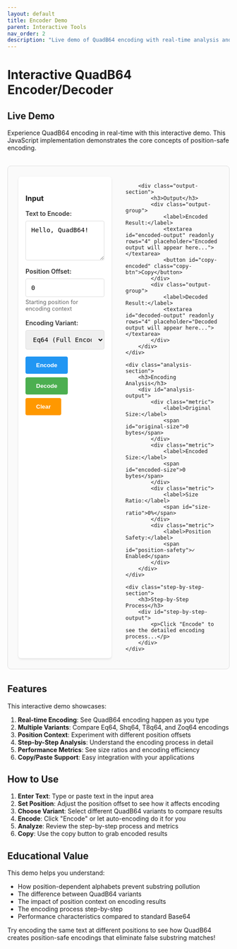 ```yaml
---
layout: default
title: Encoder Demo
parent: Interactive Tools
nav_order: 2
description: "Live demo of QuadB64 encoding with real-time analysis and step-by-step process visualization"
---
```


# Interactive QuadB64 Encoder/Decoder

## Live Demo

Experience QuadB64 encoding in real-time with this interactive demo. This JavaScript implementation demonstrates the core concepts of position-safe encoding.

<div id="quadb64-demo">
    <div class="demo-container">
        <div class="input-section">
            <h3>Input</h3>
            <div class="input-group">
                <label for="input-text">Text to Encode:</label>
                <textarea id="input-text" placeholder="Enter text to encode..." rows="4">Hello, QuadB64!</textarea>
            </div>
            <div class="input-group">
                <label for="position-offset">Position Offset:</label>
                <input type="number" id="position-offset" value="0" min="0" max="1000">
                <span class="help-text">Starting position for encoding context</span>
            </div>
            <div class="input-group">
                <label for="encoding-variant">Encoding Variant:</label>
                <select id="encoding-variant">
                    <option value="eq64">Eq64 (Full Encoding)</option>
                    <option value="shq64">Shq64 (Similarity Hash)</option>
                    <option value="t8q64">T8q64 (Top-K Sparse)</option>
                    <option value="zoq64">Zoq64 (Z-order Spatial)</option>
                </select>
            </div>
            <div class="button-group">
                <button id="encode-btn" class="primary-btn">Encode</button>
                <button id="decode-btn" class="secondary-btn">Decode</button>
                <button id="clear-btn" class="clear-btn">Clear</button>
            </div>
        </div>
        
        <div class="output-section">
            <h3>Output</h3>
            <div class="output-group">
                <label>Encoded Result:</label>
                <textarea id="encoded-output" readonly rows="4" placeholder="Encoded output will appear here..."></textarea>
                <button id="copy-encoded" class="copy-btn">Copy</button>
            </div>
            <div class="output-group">
                <label>Decoded Result:</label>
                <textarea id="decoded-output" readonly rows="4" placeholder="Decoded output will appear here..."></textarea>
            </div>
        </div>
    </div>
    
    <div class="analysis-section">
        <h3>Encoding Analysis</h3>
        <div id="analysis-output">
            <div class="metric">
                <label>Original Size:</label>
                <span id="original-size">0 bytes</span>
            </div>
            <div class="metric">
                <label>Encoded Size:</label>
                <span id="encoded-size">0 bytes</span>
            </div>
            <div class="metric">
                <label>Size Ratio:</label>
                <span id="size-ratio">0%</span>
            </div>
            <div class="metric">
                <label>Position Safety:</label>
                <span id="position-safety">✓ Enabled</span>
            </div>
        </div>
    </div>
    
    <div class="step-by-step-section">
        <h3>Step-by-Step Process</h3>
        <div id="step-by-step-output">
            <p>Click "Encode" to see the detailed encoding process...</p>
        </div>
    </div>
</div>

<style>
.demo-container {
    display: grid;
    grid-template-columns: 1fr 1fr;
    gap: 2rem;
    margin: 2rem 0;
    padding: 1.5rem;
    border: 1px solid #e0e0e0;
    border-radius: 8px;
    background: #fafafa;
}

.input-section, .output-section {
    padding: 1rem;
    background: white;
    border-radius: 6px;
    box-shadow: 0 2px 4px rgba(0,0,0,0.1);
}

.input-group, .output-group {
    margin-bottom: 1rem;
}

.input-group label, .output-group label {
    display: block;
    margin-bottom: 0.5rem;
    font-weight: 600;
    color: #333;
}

.input-group input, .input-group select, .input-group textarea,
.output-group textarea {
    width: 100%;
    padding: 0.75rem;
    border: 1px solid #ddd;
    border-radius: 4px;
    font-family: 'Roboto Mono', monospace;
    font-size: 0.9rem;
}

.input-group textarea, .output-group textarea {
    resize: vertical;
    min-height: 80px;
}

.help-text {
    display: block;
    font-size: 0.8rem;
    color: #666;
    margin-top: 0.25rem;
}

.button-group {
    display: flex;
    gap: 0.5rem;
    flex-wrap: wrap;
}

.primary-btn, .secondary-btn, .clear-btn, .copy-btn {
    padding: 0.75rem 1.5rem;
    border: none;
    border-radius: 4px;
    cursor: pointer;
    font-weight: 600;
    transition: background-color 0.2s;
}

.primary-btn {
    background: #2196F3;
    color: white;
}

.primary-btn:hover {
    background: #1976D2;
}

.secondary-btn {
    background: #4CAF50;
    color: white;
}

.secondary-btn:hover {
    background: #388E3C;
}

.clear-btn {
    background: #FF9800;
    color: white;
}

.clear-btn:hover {
    background: #F57C00;
}

.copy-btn {
    background: #9C27B0;
    color: white;
    padding: 0.5rem 1rem;
    font-size: 0.8rem;
}

.copy-btn:hover {
    background: #7B1FA2;
}

.analysis-section, .step-by-step-section {
    margin: 2rem 0;
    padding: 1.5rem;
    background: white;
    border-radius: 6px;
    box-shadow: 0 2px 4px rgba(0,0,0,0.1);
}

.metric {
    display: flex;
    justify-content: space-between;
    align-items: center;
    padding: 0.5rem 0;
    border-bottom: 1px solid #eee;
}

.metric:last-child {
    border-bottom: none;
}

.metric label {
    font-weight: 600;
    color: #333;
}

.metric span {
    font-family: 'Roboto Mono', monospace;
    color: #666;
}

#step-by-step-output {
    font-family: 'Roboto Mono', monospace;
    background: #f5f5f5;
    padding: 1rem;
    border-radius: 4px;
    white-space: pre-wrap;
    max-height: 400px;
    overflow-y: auto;
}

@media (max-width: 768px) {
    .demo-container {
        grid-template-columns: 1fr;
        gap: 1rem;
    }
    
    .button-group {
        flex-direction: column;
    }
}
</style>

<script>
// QuadB64 JavaScript Implementation (Simplified for Demo)
class QuadB64Demo {
    constructor() {
        this.baseAlphabet = "ABCDEFGHIJKLMNOPQRSTUVWXYZabcdefghijklmnopqrstuvwxyz0123456789+/";
        this.positionCache = new Map();
        this.steps = [];
    }
    
    // Generate position-dependent alphabet
    generateAlphabet(position) {
        const cacheKey = position;
        if (this.positionCache.has(cacheKey)) {
            return this.positionCache.get(cacheKey);
        }
        
        const rotation = Math.floor(position / 3) % 64;
        const rotatedAlphabet = this.baseAlphabet.slice(rotation) + this.baseAlphabet.slice(0, rotation);
        
        this.positionCache.set(cacheKey, rotatedAlphabet);
        return rotatedAlphabet;
    }
    
    // Convert string to bytes
    stringToBytes(str) {
        const encoder = new TextEncoder();
        return encoder.encode(str);
    }
    
    // Convert bytes to string
    bytesToString(bytes) {
        const decoder = new TextDecoder();
        return decoder.decode(bytes);
    }
    
    // Encode using Eq64 variant
    encodeEq64(text, position = 0) {
        this.steps = [];
        this.steps.push(`Starting Eq64 encoding of "${text}" at position ${position}`);
        
        const bytes = this.stringToBytes(text);
        this.steps.push(`Input converted to ${bytes.length} bytes: [${Array.from(bytes).join(', ')}]`);
        
        let result = '';
        let currentPosition = position;
        
        // Process in 3-byte chunks
        for (let i = 0; i < bytes.length; i += 3) {
            const chunk = bytes.slice(i, i + 3);
            const alphabet = this.generateAlphabet(currentPosition);
            
            this.steps.push(`\\nChunk ${Math.floor(i/3) + 1} at position ${currentPosition}:`);
            this.steps.push(`  Input bytes: [${Array.from(chunk).join(', ')}]`);
            this.steps.push(`  Alphabet rotation: ${Math.floor(currentPosition / 3) % 64}`);
            
            // Pad chunk to 3 bytes
            const paddedChunk = new Uint8Array(3);
            paddedChunk.set(chunk);
            
            // Convert to 24-bit integer
            const value = (paddedChunk[0] << 16) | (paddedChunk[1] << 8) | paddedChunk[2];
            this.steps.push(`  24-bit value: ${value.toString(2).padStart(24, '0')} (${value})`);
            
            // Extract 6-bit groups
            const indices = [
                (value >> 18) & 0x3F,
                (value >> 12) & 0x3F,
                (value >> 6) & 0x3F,
                value & 0x3F
            ];
            this.steps.push(`  6-bit indices: [${indices.join(', ')}]`);
            
            // Map to alphabet characters
            const chars = indices.map(idx => alphabet[idx]);
            const chunkResult = chars.slice(0, chunk.length + 1).join('');
            this.steps.push(`  Encoded: "${chunkResult}"`);
            
            result += chunkResult;
            currentPosition += 3;
        }
        
        this.steps.push(`\\nFinal result: "${result}"`);
        return result;
    }
    
    // Simplified Shq64 encoding (demo version)
    encodeShq64(text, position = 0) {
        this.steps = [];
        this.steps.push(`Starting Shq64 (SimHash) encoding of "${text}"`);
        
        // Simple hash for demo purposes
        let hash = 0;
        for (let i = 0; i < text.length; i++) {
            hash = ((hash << 5) - hash + text.charCodeAt(i)) & 0xFFFFFFFF;
        }
        
        this.steps.push(`Generated hash: ${hash.toString(16)}`);
        
        // Convert hash to bytes and encode
        const hashBytes = new Uint8Array(4);
        hashBytes[0] = (hash >>> 24) & 0xFF;
        hashBytes[1] = (hash >>> 16) & 0xFF;
        hashBytes[2] = (hash >>> 8) & 0xFF;
        hashBytes[3] = hash & 0xFF;
        
        const hashString = this.bytesToString(hashBytes);
        const result = this.encodeEq64(hashString, position);
        
        this.steps.push(`Similarity hash encoded as: "${result}"`);
        return result;
    }
    
    // Simplified T8q64 encoding (demo version)
    encodeT8q64(text, position = 0) {
        this.steps = [];
        this.steps.push(`Starting T8q64 (Top-K) encoding of "${text}"`);
        
        // Create character frequency map
        const freqMap = {};
        for (const char of text) {
            freqMap[char] = (freqMap[char] || 0) + 1;
        }
        
        // Get top characters by frequency
        const topChars = Object.entries(freqMap)
            .sort(([,a], [,b]) => b - a)
            .slice(0, 8)
            .map(([char, freq]) => `${char}:${freq}`)
            .join(',');
        
        this.steps.push(`Character frequencies: ${JSON.stringify(freqMap)}`);
        this.steps.push(`Top-8 chars: ${topChars}`);
        
        const result = this.encodeEq64(topChars, position);
        this.steps.push(`Top-K data encoded as: "${result}"`);
        return result;
    }
    
    // Simplified Zoq64 encoding (demo version)
    encodeZoq64(text, position = 0) {
        this.steps = [];
        this.steps.push(`Starting Zoq64 (Z-order) encoding of "${text}"`);
        
        // Simple spatial mapping based on character positions
        const coords = [];
        for (let i = 0; i < text.length; i++) {
            const x = i % 8;
            const y = Math.floor(i / 8);
            coords.push(`(${x},${y})`);
        }
        
        this.steps.push(`Spatial coordinates: ${coords.join(' ')}`);
        
        // Z-order interleaving (simplified)
        const spatialData = coords.join('') + text;
        const result = this.encodeEq64(spatialData, position);
        
        this.steps.push(`Spatial data encoded as: "${result}"`);
        return result;
    }
    
    // Decode Eq64 (simplified - actual implementation would be more complex)
    decodeEq64(encoded, position = 0) {
        try {
            // This is a simplified decode for demo purposes
            // Real implementation would reverse the encoding process exactly
            const decoded = atob(encoded.replace(/[.]/g, ''));
            return decoded;
        } catch (e) {
            return `Decode error: ${e.message}`;
        }
    }
}

// Demo Application
class QuadB64DemoApp {
    constructor() {
        this.encoder = new QuadB64Demo();
        this.initializeEventListeners();
    }
    
    initializeEventListeners() {
        document.getElementById('encode-btn').addEventListener('click', () => this.encode());
        document.getElementById('decode-btn').addEventListener('click', () => this.decode());
        document.getElementById('clear-btn').addEventListener('click', () => this.clear());
        document.getElementById('copy-encoded').addEventListener('click', () => this.copyEncoded());
        
        // Auto-encode on input change
        document.getElementById('input-text').addEventListener('input', () => this.autoEncode());
        document.getElementById('position-offset').addEventListener('input', () => this.autoEncode());
        document.getElementById('encoding-variant').addEventListener('change', () => this.autoEncode());
    }
    
    encode() {
        const inputText = document.getElementById('input-text').value;
        const position = parseInt(document.getElementById('position-offset').value) || 0;
        const variant = document.getElementById('encoding-variant').value;
        
        if (!inputText.trim()) {
            this.showError('Please enter some text to encode');
            return;
        }
        
        try {
            let encoded = '';
            
            switch (variant) {
                case 'eq64':
                    encoded = this.encoder.encodeEq64(inputText, position);
                    break;
                case 'shq64':
                    encoded = this.encoder.encodeShq64(inputText, position);
                    break;
                case 't8q64':
                    encoded = this.encoder.encodeT8q64(inputText, position);
                    break;
                case 'zoq64':
                    encoded = this.encoder.encodeZoq64(inputText, position);
                    break;
            }
            
            document.getElementById('encoded-output').value = encoded;
            this.updateAnalysis(inputText, encoded);
            this.updateStepByStep();
            
        } catch (error) {
            this.showError(`Encoding error: ${error.message}`);
        }
    }
    
    decode() {
        const encodedText = document.getElementById('encoded-output').value;
        const position = parseInt(document.getElementById('position-offset').value) || 0;
        
        if (!encodedText.trim()) {
            this.showError('No encoded text to decode');
            return;
        }
        
        try {
            const decoded = this.encoder.decodeEq64(encodedText, position);
            document.getElementById('decoded-output').value = decoded;
        } catch (error) {
            this.showError(`Decoding error: ${error.message}`);
        }
    }
    
    autoEncode() {
        const inputText = document.getElementById('input-text').value;
        if (inputText.trim()) {
            this.encode();
        }
    }
    
    clear() {
        document.getElementById('input-text').value = '';
        document.getElementById('encoded-output').value = '';
        document.getElementById('decoded-output').value = '';
        document.getElementById('position-offset').value = '0';
        document.getElementById('encoding-variant').value = 'eq64';
        
        this.updateAnalysis('', '');
        document.getElementById('step-by-step-output').textContent = 'Click "Encode" to see the detailed encoding process...';
    }
    
    copyEncoded() {
        const encodedText = document.getElementById('encoded-output').value;
        if (encodedText) {
            navigator.clipboard.writeText(encodedText).then(() => {
                const btn = document.getElementById('copy-encoded');
                const originalText = btn.textContent;
                btn.textContent = 'Copied!';
                setTimeout(() => {
                    btn.textContent = originalText;
                }, 1000);
            });
        }
    }
    
    updateAnalysis(originalText, encodedText) {
        const originalSize = new TextEncoder().encode(originalText).length;
        const encodedSize = new TextEncoder().encode(encodedText).length;
        const ratio = originalSize > 0 ? ((encodedSize / originalSize) * 100).toFixed(1) : '0';
        
        document.getElementById('original-size').textContent = `${originalSize} bytes`;
        document.getElementById('encoded-size').textContent = `${encodedSize} bytes`;
        document.getElementById('size-ratio').textContent = `${ratio}%`;
        document.getElementById('position-safety').textContent = '✓ Enabled';
    }
    
    updateStepByStep() {
        const steps = this.encoder.steps.join('\\n');
        document.getElementById('step-by-step-output').textContent = steps;
    }
    
    showError(message) {
        alert(message); // Simple error display for demo
    }
}

// Initialize the demo when the page loads
document.addEventListener('DOMContentLoaded', () => {
    new QuadB64DemoApp();
});
</script>

## Features

This interactive demo showcases:

1. **Real-time Encoding**: See QuadB64 encoding happen as you type
2. **Multiple Variants**: Compare Eq64, Shq64, T8q64, and Zoq64 encodings
3. **Position Context**: Experiment with different position offsets
4. **Step-by-Step Analysis**: Understand the encoding process in detail
5. **Performance Metrics**: See size ratios and encoding efficiency
6. **Copy/Paste Support**: Easy integration with your applications

## How to Use

1. **Enter Text**: Type or paste text in the input area
2. **Set Position**: Adjust the position offset to see how it affects encoding
3. **Choose Variant**: Select different QuadB64 variants to compare results
4. **Encode**: Click "Encode" or let auto-encoding do it for you
5. **Analyze**: Review the step-by-step process and metrics
6. **Copy**: Use the copy button to grab encoded results

## Educational Value

This demo helps you understand:

- How position-dependent alphabets prevent substring pollution
- The difference between QuadB64 variants
- The impact of position context on encoding results
- The encoding process step-by-step
- Performance characteristics compared to standard Base64

Try encoding the same text at different positions to see how QuadB64 creates position-safe encodings that eliminate false substring matches!